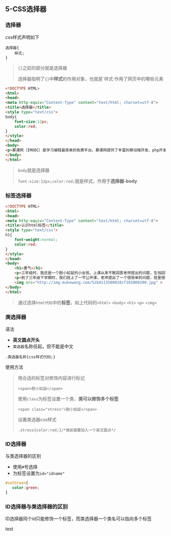 ## 5-CSS选择器

### 选择器
css样式声明如下
```text
选择器{
    样式;
}
```
> `{}`之前的部分就是选择器
> 
> 选择器指明了`{}`中**样式**的作用对象，也就是`样式·作用了网页中的哪些元素

```html
<!DOCTYPE HTML>
<html>
<head>
<meta http-equiv="Content-Type" content="text/html; charset=utf-8">
<title>选择器</title>
<style type="text/css">
body{
    font-size:12px;
    color:red;	
}
</style>
</head>
<body>
<p>慕课网（IMOOC）是学习编程最简单的免费平台。慕课网提供了丰富的移动端开发、php开发、web前端、html5教程以及css3视频教程等课程资源。它富有交互性及趣味性，并且你可以和朋友一起编程。</p>
</body>
</html>
```
> `body`就是选择器
>
> `font-size:12px;color:red;`就是样式，作用于**选择器-body**

### 标签选择器

```html
<!DOCTYPE HTML>
<html>
<head>
<meta http-equiv="Content-Type" content="text/html; charset=utf-8">
<title>认识html标签</title>
<style type="text/css">
h1{
    font-weight:normal;
    color:red;
}
</style>
</head>
<body>
    <h1>勇气</h1>
    <p>三年级时，我还是一个胆小如鼠的小女孩，上课从来不敢回答老师提出的问题，生怕回答错了老师会批评我。就一直没有这个勇气来回答老师提出的问题。学校举办的活动我也没勇气参加。</p>
    <p>到了三年级下学期时，我们班上了一节公开课，老师提出了一个很简单的问题，班里很多同学都举手了，甚至成绩比我差很多的，也举手了，还说着："我来，我来。"我环顾了四周，就我没有举手。</p>
    <img src="http://img.mukewang.com/52b4113500018cf102000200.jpg" >
</body>
</html>
```
> 通过选择`html代码`中的**标签**，如上代码的`<html>` `<body>` `<h1>` `<p>` `<img>`

### 类选择器

语法
* **英文圆点开头**
* `类选器`名称任起，但不能是中文
```text
.类选器名称{css样式代码;}
```
使用方法
> 用合适的标签对修饰内容进行标记
>```text
><span>胆小如鼠</span>
>```
> 使用`class`为标签设置一个类，**类可以修饰多个标签**
>```text
><span class="stress">胆小如鼠</span>
>```
> 设置类选器css样式
> ```text
> .stress{color:red;}/*类前面要加入一个英文圆点*/
>```

### ID选择器

与类选择器的区别
* 使用`#`号选择
* 为标签设置为`id="idname"`

```css
#setGreen{
   color:green;
}
```
### ID选择器与类选择器的区别

ID选择器同个id只能修饰一个标签，而类选择器一个类名可以指向多个标签

test
